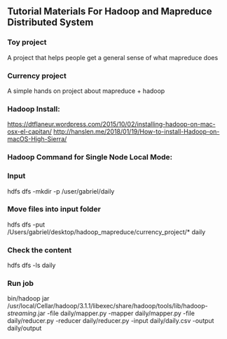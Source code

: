 ## Tutorial Materials For Hadoop and Mapreduce Distributed System

### Toy project
A project that helps people get a general sense of what mapreduce does
### Currency project
A simple hands on project about mapreduce + hadoop

### Hadoop Install:
https://dtflaneur.wordpress.com/2015/10/02/installing-hadoop-on-mac-osx-el-capitan/
http://hanslen.me/2018/01/19/How-to-install-Hadoop-on-macOS-High-Sierra/

### Hadoop Command for Single Node Local Mode:
### Input 
hdfs dfs -mkdir -p /user/gabriel/daily
### Move files into input folder
hdfs dfs -put /Users/gabriel/desktop/hadoop_mapreduce/currency_project/* daily
### Check the content 
hdfs dfs -ls daily
### Run job
bin/hadoop jar /usr/local/Cellar/hadoop/3.1.1/libexec/share/hadoop/tools/lib/hadoop-*streaming*.jar -file daily/mapper.py -mapper daily/mapper.py -file daily/reducer.py  -reducer daily/reducer.py  -input daily/daily.csv -output daily/output
